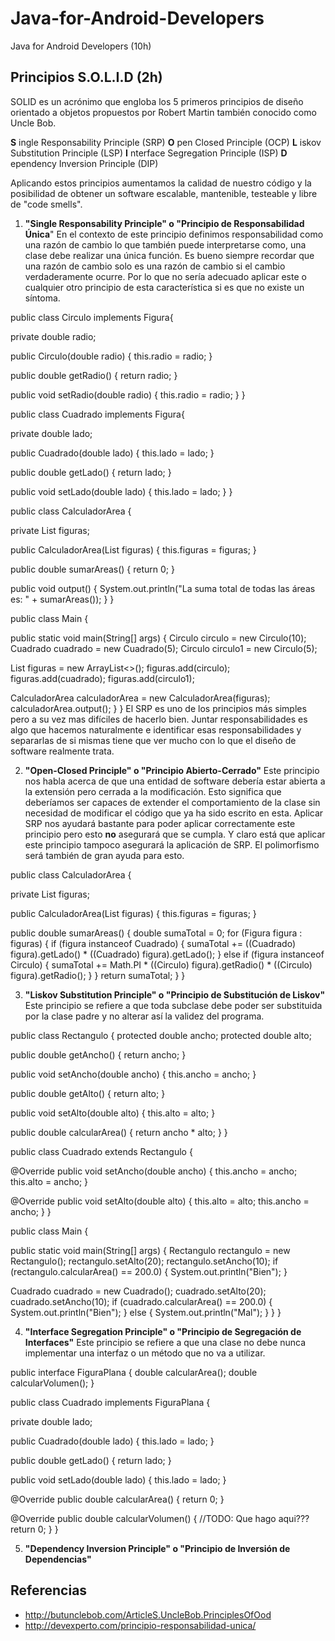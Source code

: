 # Java-for-Android-Developers
Java for Android Developers (10h)

## Principios S.O.L.I.D (2h)

SOLID es un acrónimo que engloba los 5 primeros principios de diseño orientado a objetos propuestos por Robert Martin también conocido como Uncle Bob.

**S** ingle Responsability Principle (SRP)
**O** pen Closed Principle (OCP)
**L** iskov Substitution Principle (LSP)
**I** nterface Segregation Principle (ISP)
**D** ependency Inversion Principle (DIP)

Aplicando estos principios aumentamos la calidad de nuestro código y la posibilidad de obtener un software escalable, mantenible, testeable y libre de "code smells".

1. **"Single Responsability Principle" o "Principio de Responsabilidad Única**"
En el contexto de este principio definimos responsabilidad como una razón de cambio lo que también puede interpretarse como, una clase debe realizar una única función.
Es bueno siempre recordar que una razón de cambio solo es una razón de cambio si el cambio verdaderamente ocurre. Por lo que no sería adecuado aplicar este o cualquier otro principio de esta característica si es que no existe un síntoma.

public class Circulo implements Figura{

private double radio;

public Circulo(double radio) {
this.radio = radio;
}

public double getRadio() {
return radio;
}

public void setRadio(double radio) {
this.radio = radio;
}
}

public class Cuadrado implements Figura{

private double lado;

public Cuadrado(double lado) {
this.lado = lado;
}

public double getLado() {
return lado;
}

public void setLado(double lado) {
this.lado = lado;
}
}

public class CalculadorArea {

private List<Figura> figuras;

public CalculadorArea(List<Figura> figuras) {
this.figuras = figuras;
}

public double sumarAreas() {
return 0;
}

public void output() {
System.out.println("La suma total de todas las áreas es: " + sumarAreas());
}
}

public class Main {

public static void main(String[] args) {
Circulo circulo = new Circulo(10);
Cuadrado cuadrado = new Cuadrado(5);
Circulo circulo1 = new Circulo(5);

List<Figura> figuras = new ArrayList<>();
figuras.add(circulo);
figuras.add(cuadrado);
figuras.add(circulo1);

CalculadorArea calculadorArea = new CalculadorArea(figuras);
calculadorArea.output();
}
}
El SRP es uno de los principios más simples pero a su vez mas difíciles de hacerlo bien. Juntar responsabilidades es algo que hacemos naturalmente e identificar esas responsabilidades y separarlas de si mismas tiene que ver mucho con lo que el diseño de software realmente trata.

2. **"Open-Closed Principle" o "Principio Abierto-Cerrado"**
Este principio nos habla acerca de que una entidad de software debería estar abierta a la extensión pero cerrada a la modificación. Esto significa que deberíamos ser capaces de extender el comportamiento de la clase sin necesidad de modificar el código que ya ha sido escrito en esta. 
Aplicar SRP nos ayudará bastante para poder aplicar correctamente este principio pero esto **no** asegurará que se cumpla. Y claro está que aplicar este principio tampoco asegurará la aplicación de SRP.
El polimorfismo será también de gran ayuda para esto.

public class CalculadorArea {

private List<Figura> figuras;

public CalculadorArea(List<Figura> figuras) {
this.figuras = figuras;
}

public double sumarAreas() {
double sumaTotal = 0;
for (Figura figura : figuras) {
if (figura instanceof Cuadrado) {
sumaTotal += ((Cuadrado) figura).getLado() * ((Cuadrado) figura).getLado();
} else if (figura instanceof Circulo) {
sumaTotal += Math.PI * ((Circulo) figura).getRadio() * ((Circulo) figura).getRadio();
}
}
return sumaTotal;
}
}


3. **"Liskov Substitution Principle" o "Principio de Substitución de Liskov"**
Este principio se refiere a que toda subclase debe poder ser substituida por la clase padre y no alterar así la validez del programa.

public class Rectangulo {
protected double ancho;
protected double alto;

public double getAncho() {
return ancho;
}

public void setAncho(double ancho) {
this.ancho = ancho;
}

public double getAlto() {
return alto;
}

public void setAlto(double alto) {
this.alto = alto;
}

public double calcularArea() {
return ancho * alto;
}
}


public class Cuadrado extends Rectangulo {

@Override
public void setAncho(double ancho) {
this.ancho = ancho;
this.alto = ancho;
}

@Override
public void setAlto(double alto) {
this.alto = alto;
this.ancho = ancho;
}
}


public class Main {

public static void main(String[] args) {
Rectangulo rectangulo = new Rectangulo();
rectangulo.setAlto(20);
rectangulo.setAncho(10);
if (rectangulo.calcularArea() == 200.0) {
System.out.println("Bien");
}

Cuadrado cuadrado = new Cuadrado();
cuadrado.setAlto(20);
cuadrado.setAncho(10);
if (cuadrado.calcularArea() == 200.0) {
System.out.println("Bien");
} else {
System.out.println("Mal");
}
}
}

4. **"Interface Segregation Principle" o "Principio de Segregación de Interfaces"**
Este principio se refiere a que una clase no debe nunca implementar una interfaz o un método que no va a utilizar. 

public interface FiguraPlana {
double calcularArea();
double calcularVolumen();
}

public class Cuadrado implements FiguraPlana {

private double lado;

public Cuadrado(double lado) {
this.lado = lado;
}

public double getLado() {
return lado;
}

public void setLado(double lado) {
this.lado = lado;
}

@Override
public double calcularArea() {
return 0;
}

@Override
public double calcularVolumen() {
//TODO: Que hago aqui???
return 0;
}
}

5. **"Dependency Inversion Principle" o "Principio de Inversión de Dependencias"**

## Referencias 

- http://butunclebob.com/ArticleS.UncleBob.PrinciplesOfOod
- http://devexperto.com/principio-responsabilidad-unica/
